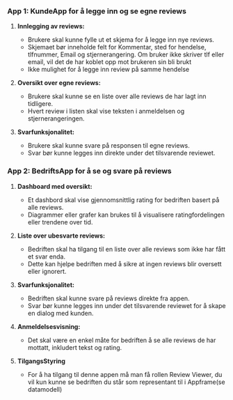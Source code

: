 ### App 1: KundeApp for å legge inn og se egne reviews

1. **Innlegging av reviews:**
   - Brukere skal kunne fylle ut et skjema for å legge inn nye reviews.
   - Skjemaet bør inneholde felt for Kommentar, sted for hendelse, tlfnummer, Email og stjernerangering. Om bruker ikke skriver tlf eller email, vil det de har koblet opp mot brukeren sin bli brukt
   - Ikke mulighet for å legge inn review på samme hendelse

2. **Oversikt over egne reviews:**
   - Brukere skal kunne se en liste over alle reviews de har lagt inn tidligere.
   - Hvert review i listen skal vise teksten i anmeldelsen og stjernerangeringen.

3. **Svarfunksjonalitet:**
   - Brukere skal kunne svare på responsen til egne reviews.
   - Svar bør kunne legges inn direkte under det tilsvarende reviewet.

### App 2: BedriftsApp for å se og svare på reviews

1. **Dashboard med oversikt:**
   - Et dashbord skal vise gjennomsnittlig rating for bedriften basert på alle reviews.
   - Diagrammer eller grafer kan brukes til å visualisere ratingfordelingen eller trendene over tid.

2. **Liste over ubesvarte reviews:**
   - Bedriften skal ha tilgang til en liste over alle reviews som ikke har fått et svar enda.
   - Dette kan hjelpe bedriften med å sikre at ingen reviews blir oversett eller ignorert.

3. **Svarfunksjonalitet:**
   - Bedriften skal kunne svare på reviews direkte fra appen.
   - Svar bør kunne legges inn under det tilsvarende reviewet for å skape en dialog med kunden.

4. **Anmeldelsesvisning:**
   - Det skal være en enkel måte for bedriften å se alle reviews de har mottatt, inkludert tekst og rating.

5. **TilgangsStyring**
   - For å ha tilgang til denne appen må man få rollen Review Viewer, du vil kun kunne se bedriften du står som representant til i Appframe(se datamodell)

